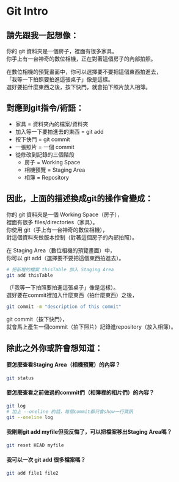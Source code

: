 # Git Intro

## **請先跟我一起想像：**

你的 git 資料夾是一個房子，裡面有很多家具。  
你手上有一台神奇的數位相機，正在對著這個房子的內部拍照。

在數位相機的預覽畫面中，你可以選擇要不要把這個東西拍進去，  
「我等一下拍照要拍進這張桌子」像是這樣。  
選好要拍什麼東西之後，按下快門，就會拍下照片放入相簿。

## **對應到git指令/術語：**

* 家具 = 資料夾內的檔案/資料夾
* 加入等一下要拍進去的東西 = git add
* 按下快門 = git commit
* 一張照片 = 一個 commit
* 從修改到記錄的三個階段
  * 房子 = Working Space
  * 相機預覽 = Staging Area
  * 相簿 = Repository

## **因此，上面的描述換成git的操作會變成：**

你的 git 資料夾是一個 Working Space（房子），  
裡面有很多 files/directories（家具）。  
你使用 git（手上有一台神奇的數位相機），  
對這個資料夾做版本控制（對著這個房子的內部拍照）。

在 Staging Area（數位相機的預覽畫面）中，  
你可以 git add（選擇要不要把這個東西拍進去）。

```bash
# 把新增的檔案 thisTable 加入 Staging Area
git add thisTable
```

（「我等一下拍照要拍進這張桌子」像是這樣）。  
選好要在commit裡加入什麼東西（拍什麼東西）之後，

```bash
git commit -m "description of this commit"
```

git commit（按下快門），  
就會馬上產生一個commit（拍下照片）記錄進repository（放入相簿）。

## 除此之外你或許會想知道：

#### 要怎麼查看Staging Area（相機預覽）的內容？

```bash
git status
```

#### 要怎麼查看之前做過的commit們（相簿裡的相片們）的內容？

```bash
git log
# 加上 --oneline 的話，每個commit都只會show一行資訊
git --oneline log
```

#### 我剛剛git add myfile但我反悔了，可以把檔案移出Staging Area嗎？

```bash
git reset HEAD myfile
```

#### 我可以一次 git add 很多檔案嗎？

```bash
git add file1 file2
```

